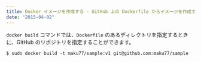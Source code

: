 ```yaml
---
title: Docker イメージを作成する - GitHub 上の Dockerfile からイメージを作成する
date: "2015-04-02"
---
```


`docker build` コマンドでは、`Dockerfile` のあるディレクトリを指定するときに、GitHub のリポジトリを指定することができます。

```
$ sudo docker build -t maku77/sample:v1 git@github.com:maku77/sample
```

